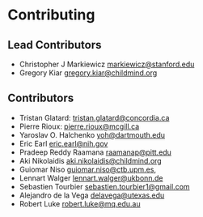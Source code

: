 # Contributing

## Lead Contributors

-   Christopher J Markiewicz [markiewicz@stanford.edu](mailto:markiewicz@stanford.edu)
-   Gregory Kiar [gregory.kiar@childmind.org](mailto:gregory.kiar@childmind.org)

## Contributors

-   Tristan Glatard: [tristan.glatard@concordia.ca](mailto:tristan.glatard@concordia.ca)
-   Pierre Rioux:  [pierre.rioux@mcgill.ca](mailto:pierre.rioux@mcgill.ca)
-   Yaroslav O. Halchenko [yoh@dartmouth.edu](mailto:yoh@dartmouth.edu)
-   Eric Earl [eric.earl@nih.gov](mailto:eric.earl@nih.gov)
-   Pradeep Reddy Raamana raamanap@pitt.edu
-   Aki Nikolaidis [aki.nikolaidis@childmind.org](mailto:aki.nikolaidis@childmind.org)
-   Guiomar Niso [guiomar.niso@ctb.upm.es](mailto:guiomar.niso@ctb.upm.es),
-   Lennart Walger [lennart.walger@ukbonn.de](mailto:lennart.walger@ukbonn.de)
-   Sebastien Tourbier [sebastien.tourbier1@gmail.com](mailto:sebastien.tourbier1@gmail.com)
-   Alejandro de la Vega [delavega@utexas.edu](mailto:delavega@utexas.edu)
-   Robert Luke robert.luke@mq.edu.au
